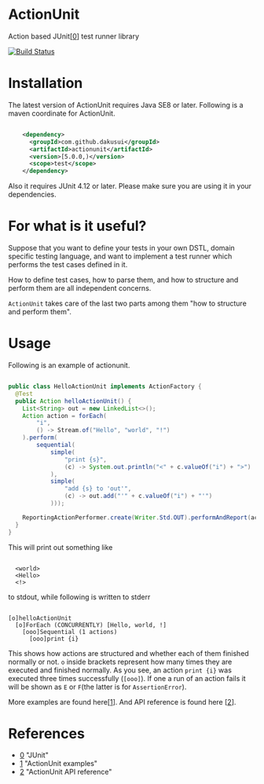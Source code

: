 # ActionUnit
Action based JUnit[[0]] test runner library

[![Build Status](https://travis-ci.org/dakusui/actionunit.svg?branch=master)](https://travis-ci.org/dakusui/actionunit)

# Installation
The latest version of ActionUnit requires Java SE8 or later.
Following is a maven coordinate for ActionUnit.

```xml

    <dependency>
      <groupId>com.github.dakusui</groupId>
      <artifactId>actionunit</artifactId>
      <version>[5.0.0,)</version>
      <scope>test</scope>
    </dependency>
```

Also it requires JUnit 4.12 or later. Please make sure you are using it in your dependencies.

# For what is it useful?
Suppose that you want to define your tests in your own DSTL, domain specific testing 
language, and want to implement a test runner which performs the test cases defined 
in it.

How to define test cases, how to parse them, and how to structure and perform them
are all independent concerns.

```ActionUnit``` takes care of the last two parts among them "how to structure and
perform them".

# Usage

Following is an example of actionunit.

```java

public class HelloActionUnit implements ActionFactory {
  @Test
  public Action helloActionUnit() {
    List<String> out = new LinkedList<>();
    Action action = forEach(
        "i",
        () -> Stream.of("Hello", "world", "!")
    ).perform(
        sequential(
            simple(
                "print {s}",
                (c) -> System.out.println("<" + c.valueOf("i") + ">")
            ),
            simple(
                "add {s} to 'out'",
                (c) -> out.add("'" + c.valueOf("i") + "'")
            )));

    ReportingActionPerformer.create(Writer.Std.OUT).performAndReport(action);
  }
}

```

This will print out something like

```

  <world>
  <Hello>
  <!>
```
to stdout, while following is written to stderr

```

[o]helloActionUnit
  [o]ForEach (CONCURRENTLY) [Hello, world, !]
    [ooo]Sequential (1 actions)
      [ooo]print {i}
```

This shows how actions are structured and whether each of them finished normally 
or not. ```o``` inside brackets represent how many times they are executed and 
finished normally. As you see, an action ```print {i}``` was executed three times 
successfully (```[ooo]```). If one a run of an action fails it will be shown as
```E``` or ```F```(the latter is for ```AssertionError```).


More examples are found here[[1]].
And API reference is found here [[2]].

# References
* [0] "JUnit"
* [1] "ActionUnit examples"
* [2] "ActionUnit API reference"

[0]: http://junit.org/junit4/
[1]: https://github.com/dakusui/actionunit/tree/master/src/test/java/com/github/dakusui/actionunit/examples
[2]: https://dakusui.github.io/actionunit/
